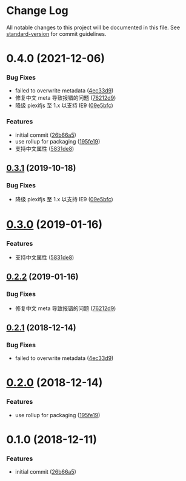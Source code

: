 # Change Log

All notable changes to this project will be documented in this file. See [standard-version](https://github.com/conventional-changelog/standard-version) for commit guidelines.

<a name="0.4.0"></a>
# 0.4.0 (2021-12-06)


### Bug Fixes

* failed to overwrite metadata ([4ec33d9](https://github.com/chuyik/images-meta/commit/4ec33d9))
* 修复中文 meta 导致报错的问题 ([76212d9](https://github.com/chuyik/images-meta/commit/76212d9))
* 降级 piexifjs 至 1.x 以支持 IE9 ([09e5bfc](https://github.com/chuyik/images-meta/commit/09e5bfc))


### Features

* initial commit ([26b66a5](https://github.com/chuyik/images-meta/commit/26b66a5))
* use rollup for packaging ([195fe19](https://github.com/chuyik/images-meta/commit/195fe19))
* 支持中文属性 ([5831de8](https://github.com/chuyik/images-meta/commit/5831de8))



<a name="0.3.1"></a>
## [0.3.1](https://git.jd.com/o2team/images-meta/compare/v0.3.0...v0.3.1) (2019-10-18)


### Bug Fixes

* 降级 piexifjs 至 1.x 以支持 IE9 ([09e5bfc](http://git.jd.com/o2team/images-meta/commit/09e5bfc))



<a name="0.3.0"></a>
# [0.3.0](https://git.jd.com/o2team/images-meta/compare/v0.2.2...v0.3.0) (2019-01-16)


### Features

* 支持中文属性 ([5831de8](http://git.jd.com/o2team/images-meta/commit/5831de8))



<a name="0.2.2"></a>
## [0.2.2](https://git.jd.com/o2team/images-meta/compare/v0.2.1...v0.2.2) (2019-01-16)


### Bug Fixes

* 修复中文 meta 导致报错的问题 ([76212d9](http://git.jd.com/o2team/images-meta/commit/76212d9))



<a name="0.2.1"></a>
## [0.2.1](https://git.jd.com/o2team/images-meta/compare/v0.2.0...v0.2.1) (2018-12-14)


### Bug Fixes

* failed to overwrite metadata ([4ec33d9](http://git.jd.com/o2team/images-meta/commit/4ec33d9))



<a name="0.2.0"></a>
# [0.2.0](https://git.jd.com/o2team/images-meta/compare/v0.1.0...v0.2.0) (2018-12-14)


### Features

* use rollup for packaging ([195fe19](http://git.jd.com/o2team/images-meta/commit/195fe19))



<a name="0.1.0"></a>
# 0.1.0 (2018-12-11)


### Features

* initial commit ([26b66a5](http://git.jd.com/o2team/images-meta/commit/26b66a5))
